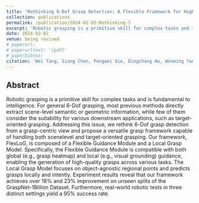```yaml
---
title: "Rethinking 6-Dof Grasp Detection: A Flexible Framework for High-Quality Grasping"
collection: publications
permalink: /publication/2024-02-02-Rethinking-5
excerpt: 'Robotic grasping is a primitive skill for complex tasks and is fundamental to intelligence. For general 6-Dof grasping, most previous methods directly extract scene-level semantic or geometric information, while few of them consider the suitability for various downstream applications, such as target-oriented grasping.  ...'
date: 2024-02-02
venue: being revised
# paperurl: 
# paperurltext: '[pdf]'
# paperbibtex: 
citation: 'Wei Tang, Siang Chen, Pengwei Xie, Dingchang Hu, Wenming Yang, Guijin Wang'
---
```

## Abstract

Robotic grasping is a primitive skill for complex tasks and is fundamental to intelligence. For general 6-Dof
grasping, most previous methods directly extract scene-level semantic or geometric information, while few of them consider the suitability for various downstream applications, such as target-oriented grasping. Addressing this issue, we rethink 6-Dof grasp detection from a grasp-centric view and propose a versatile grasp framework capable of handling both scenelevel and target-oriented grasping. Our framework, FlexLoG, is composed of a Flexible Guidance Module and a Local Grasp Model. Specifically, the Flexible Guidance Module is compatible with both global (e.g., grasp heatmap) and local (e.g., visual grounding) guidance, enabling the generation of high-quality grasps across various tasks. The Local Grasp Model focuses on object-agnostic regional points and predicts grasps locally and intently. Experiment results reveal that our framework achieves over 18% and 23% improvement on unseen splits of the GraspNet-1Billion Dataset. Furthermore, real-world robotic tests in three distinct settings yield a 95% success rate.
